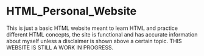 # HTML_Personal_Website
This is just a basic HTML website meant to learn HTML and practice different HTML concepts, the site is functional and has accurate information about myself unless a disclaimer is shown above a certain topic. THIS WEBSITE IS STILL A WORK IN PROGRESS. 
